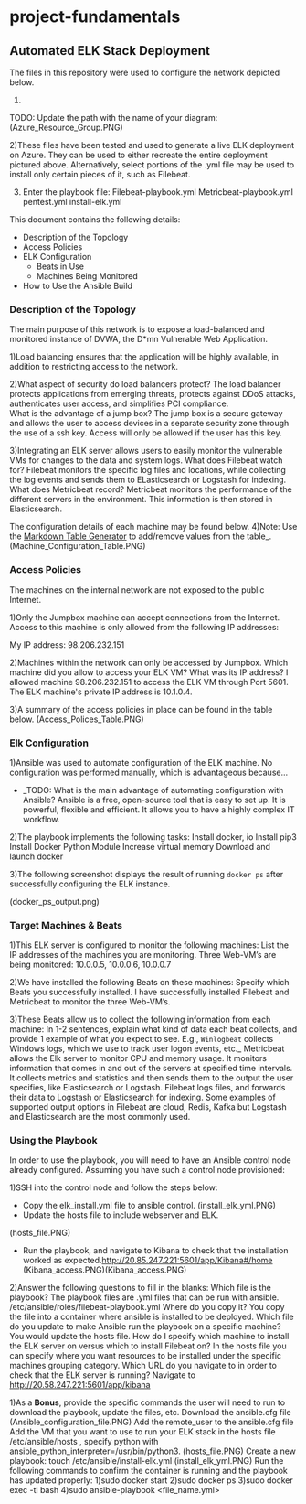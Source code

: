 # project-fundamentals
## Automated ELK Stack Deployment

The files in this repository were used to configure the network depicted below.

1)
TODO: Update the path with the name of your diagram:
      (Azure_Resource_Group.PNG)

2)These files have been tested and used to generate a live ELK deployment on Azure. They can be used to either recreate the entire deployment pictured above. Alternatively, select portions of the .yml file may be used to install only certain pieces of it, such as Filebeat.

3) Enter the playbook file:
   Filebeat-playbook.yml
   Metricbeat-playbook.yml
   pentest.yml
   install-elk.yml

This document contains the following details:
- Description of the Topology
- Access Policies
- ELK Configuration
  - Beats in Use
  - Machines Being Monitored
- How to Use the Ansible Build


### Description of the Topology

The main purpose of this network is to expose a load-balanced and monitored instance of DVWA, the D*mn Vulnerable Web Application.

1)Load balancing ensures that the application will be highly available, in addition to restricting access to the network.

2)What aspect of security do load balancers protect? The load balancer protects applications from emerging threats, protects against DDoS attacks, authenticates user access, and simplifies PCI compliance.  
  What is the advantage of a jump box? The jump box is a secure gateway and allows the user to access devices in a separate security zone through the use of a ssh key. Access will only be allowed if the user has this key.  

3)Integrating an ELK server allows users to easily monitor the vulnerable VMs for changes to the data and system logs.
What does Filebeat watch for? Filebeat monitors the specific log files and locations, while collecting the log events and sends them to ELasticsearch or Logstash for indexing.
What does Metricbeat record? Metricbeat monitors the performance of the different servers in the environment. This information is then stored in Elasticsearch.

The configuration details of each machine may be found below.
4)Note: Use the [Markdown Table Generator](http://www.tablesgenerator.com/markdown_tables) to add/remove values from the table_. 
(Machine_Configuration_Table.PNG)




### Access Policies

The machines on the internal network are not exposed to the public Internet. 

1)Only the Jumpbox machine can accept connections from the Internet. Access to this machine is only allowed from the following IP addresses:
  
My IP address: 98.206.232.151

2)Machines within the network can only be accessed by Jumpbox.
  Which machine did you allow to access your ELK VM? What was its IP         address? I allowed machine 98.206.232.151 to access the ELK VM through Port 5601. The ELK machine's private IP address is 10.1.0.4.

3)A summary of the access policies in place can be found in the table below.
(Access_Polices_Table.PNG)



### Elk Configuration

1)Ansible was used to automate configuration of the ELK machine. No configuration was performed manually, which is advantageous because...
- _TODO: What is the main advantage of automating configuration with Ansible? Ansible is a free, open-source tool that is easy to set up. It is powerful, flexible and efficient. It allows you to have a highly complex IT workflow.  

2)The playbook implements the following tasks:
Install docker, io
Install pip3
Install Docker Python Module
Increase virtual memory
Download and launch docker
 

3)The following screenshot displays the result of running `docker ps` after successfully configuring the ELK instance.


(docker_ps_output.png)


### Target Machines & Beats
1)This ELK server is configured to monitor the following machines:
 List the IP addresses of the machines you are monitoring. Three Web-VM’s are being monitored: 10.0.0.5, 10.0.0.6, 10.0.0.7

2)We have installed the following Beats on these machines:
Specify which Beats you successfully installed. I have successfully installed Filebeat and Metricbeat to monitor the three Web-VM’s.

3)These Beats allow us to collect the following information from each machine:
In 1-2 sentences, explain what kind of data each beat collects, and provide 1 example of what you expect to see. E.g., `Winlogbeat` collects Windows logs, which we use to track user logon events, etc._
Metricbeat allows the Elk server to monitor CPU and memory usage. It monitors information that comes in and out of the servers at specified time intervals. It collects metrics and statistics and then sends them to the output the user specifies, like Elasticsearch or Logstash. Filebeat logs files, and forwards their data to Logstash or Elasticsearch for indexing. Some examples of supported output options in Filebeat are cloud, Redis, Kafka but Logstash and Elasticsearch are the most commonly used. 

### Using the Playbook
In order to use the playbook, you will need to have an Ansible control node already configured. Assuming you have such a control node provisioned: 

1)SSH into the control node and follow the steps below:
- Copy the elk_install.yml file to ansible control. 
  (install_elk_yml.PNG)
- Update the hosts file to include webserver and ELK.

(hosts_file.PNG)


- Run the playbook, and navigate to Kibana to check that the installation 
worked as expected.http://20.85.247.221:5601/app/Kibana#/home
(Kibana_access.PNG)(Kibana_access.PNG)






2)Answer the following questions to fill in the blanks:
Which file is the playbook? The playbook files are .yml files that can be run with ansible. /etc/ansible/roles/filebeat-playbook.yml
Where do you copy it? You copy the file into a container where ansible is installed to be deployed.
Which file do you update to make Ansible run the playbook on a specific machine? You would update the hosts file.
How do I specify which machine to install the ELK server on versus which to install Filebeat on? In the hosts file you can specify where you want resources to be installed under the specific machines grouping category.
Which URL do you navigate to in order to check that the ELK server is running? Navigate to http://20.58.247.221:5601/app/kibana

1)As a **Bonus**, provide the specific commands the user will need to run to download the playbook, update the files, etc.
Download the ansible.cfg file (Ansible_configuration_file.PNG)
Add the remote_user to the ansible.cfg file
Add the VM that you want to use to run your ELK stack in the hosts file
 /etc/ansible/hosts , specify python with ansible_python_interpreter=/usr/bin/python3.
(hosts_file.PNG)
Create a new playbook: touch /etc/ansible/install-elk.yml (install_elk_yml.PNG)
Run the following commands to confirm the container is running and the playbook has updated properly:
1)sudo docker start <container name>
2)sudo docker ps
3)sudo docker exec -ti <container name> bash
4)sudo ansible-playbook <file_name.yml> 


